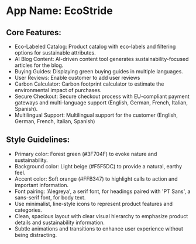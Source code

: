 # **App Name**: EcoStride

## Core Features:

- Eco-Labeled Catalog: Product catalog with eco-labels and filtering options for sustainable attributes.
- AI Blog Content: AI-driven content tool generates sustainability-focused articles for the blog.
- Buying Guides: Displaying green buying guides in multiple languages.
- User Reviews: Enable customer to add user reviews
- Carbon Calculator: Carbon footprint calculator to estimate the environmental impact of purchases.
- Secure Checkout: Secure checkout process with EU-compliant payment gateways and multi-language support (English, German, French, Italian, Spanish).
- Multilingual Support: Multilingual support for the customer (English, German, French, Italian, Spanish)

## Style Guidelines:

- Primary color: Forest green (#3F704F) to evoke nature and sustainability.
- Background color: Light beige (#F5F5DC) to provide a natural, earthy feel.
- Accent color: Soft orange (#FFB347) to highlight calls to action and important information.
- Font pairing: 'Alegreya', a serif font, for headings paired with 'PT Sans', a sans-serif font, for body text.
- Use minimalist, line-style icons to represent product features and categories.
- Clean, spacious layout with clear visual hierarchy to emphasize product details and sustainability information.
- Subtle animations and transitions to enhance user experience without being distracting.